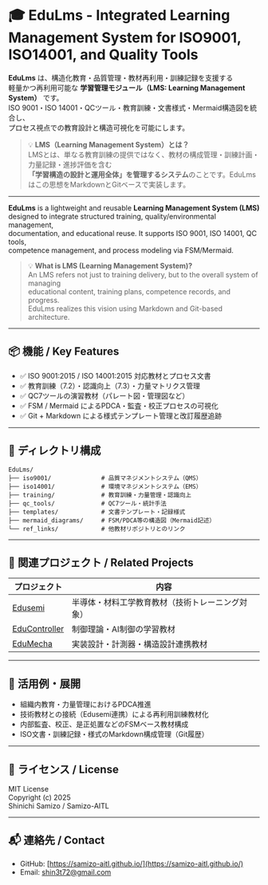 # 🎓 EduLms - Integrated Learning Management System for ISO9001, ISO14001, and Quality Tools

**EduLms** は、構造化教育・品質管理・教材再利用・訓練記録を支援する  
軽量かつ再利用可能な **学習管理モジュール（LMS: Learning Management System）** です。  
ISO 9001・ISO 14001・QCツール・教育訓練・文書様式・Mermaid構造図を統合し、  
プロセス視点での教育設計と構造可視化を可能にします。

> 💡 **LMS（Learning Management System）とは？**  
> LMSとは、単なる教育訓練の提供ではなく、教材の構成管理・訓練計画・力量記録・進捗評価を含む  
> **「学習構造の設計と運用全体」を管理するシステム**のことです。EduLmsはこの思想をMarkdownとGitベースで実装します。

---

**EduLms** is a lightweight and reusable **Learning Management System (LMS)**  
designed to integrate structured training, quality/environmental management,  
documentation, and educational reuse. It supports ISO 9001, ISO 14001, QC tools,  
competence management, and process modeling via FSM/Mermaid.

> 💡 **What is LMS (Learning Management System)?**  
> An LMS refers not just to training delivery, but to the overall system of managing  
> educational content, training plans, competence records, and progress.  
> EduLms realizes this vision using Markdown and Git-based architecture.

---

## 📦 機能 / Key Features

- ✅ ISO 9001:2015 / ISO 14001:2015 対応教材とプロセス文書
- ✅ 教育訓練（7.2）・認識向上（7.3）・力量マトリクス管理
- ✅ QC7ツールの演習教材（パレート図・管理図など）
- ✅ FSM / Mermaid によるPDCA・監査・校正プロセスの可視化
- ✅ Git + Markdown による様式テンプレート管理と改訂履歴追跡

---

## 📁 ディレクトリ構成

```plaintext
EduLms/
├── iso9001/              # 品質マネジメントシステム（QMS）
├── iso14001/             # 環境マネジメントシステム（EMS）
├── training/             # 教育訓練・力量管理・認識向上
├── qc_tools/             # QC7ツール・統計手法
├── templates/            # 文書テンプレート・記録様式
├── mermaid_diagrams/     # FSM/PDCA等の構造図（Mermaid記述）
└── ref_links/            # 他教材リポジトリとのリンク
```

---

## 🔗 関連プロジェクト / Related Projects

| プロジェクト     | 内容                                 |
|------------------|--------------------------------------|
| [Edusemi](https://github.com/samizo-aitl/Edusemi)         | 半導体・材料工学教育教材（技術トレーニング対象） |
| [EduController](https://github.com/samizo-aitl/EduController) | 制御理論・AI制御の学習教材                         |
| [EduMecha](https://github.com/samizo-aitl/EduMecha)       | 実装設計・計測器・構造設計連携教材                 |

---

## 🧭 活用例・展開

- 組織内教育・力量管理におけるPDCA推進
- 技術教材との接続（Edusemi連携）による再利用訓練教材化
- 内部監査、校正、是正処置などのFSMベース教材構成
- ISO文書・訓練記録・様式のMarkdown構成管理（Git履歴）

---

## 📜 ライセンス / License

MIT License  
Copyright (c) 2025  
Shinichi Samizo / Samizo-AITL

---

## 📬 連絡先 / Contact

- GitHub: [https://samizo-aitl.github.io/](https://samizo-aitl.github.io/)
- Email: [shin3t72@gmail.com](mailto:shin3t72@gmail.com)

